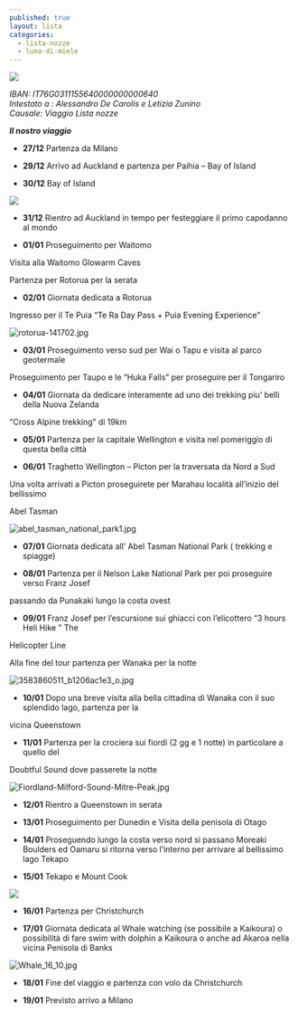 ```yaml
---
published: true
layout: lista
categories:
  - lista-nozze
  - luna-di-miele
---
```

![]({{site.baseurl}}/images/copertina.bmp)

<address>
IBAN: IT76G0311155640000000000640 <br/>
Intestato a : Alessandro De Carolis e Letizia Zunino<br/>
Causale: Viaggio Lista nozze
</address>

_**Il nostro viaggio**_

									     
- **27/12** Partenza da Milano

- **29/12** Arrivo ad Auckland e partenza per Paihia – Bay of Island

- **30/12** Bay of Island

![]({{site.baseurl}}/images/bay%20of%20island.jpg)

- **31/12** Rientro ad Auckland in tempo per festeggiare il primo capodanno al mondo

- **01/01** Proseguimento per Waitomo

Visita alla Waitomo Glowarm Caves
                
Partenza per Rotorua per la serata
                
- **02/01** Giornata dedicata a Rotorua

Ingresso per il Te Puia  “Te Ra Day Pass +  Puia Evening Experience”

![rotorua-141702.jpg]({{site.baseurl}}/images/rotorua-141702.jpg)
                
- **03/01** Proseguimento verso sud per Wai o Tapu e visita al  parco geotermale

Proseguimento per  Taupo  e le “Huka Falls” per proseguire per il Tongariro
                
- **04/01** Giornata da dedicare interamente ad uno dei trekking  piu’ belli della Nuova Zelanda

“Cross Alpine trekking” di  19km
                
- **05/01** Partenza per la capitale  Wellington e visita nel pomeriggio di questa bella città

- **06/01** Traghetto Wellington – Picton per la  traversata da Nord a Sud

Una volta arrivati a Picton proseguirete per Marahau località all’inizio del bellissimo 		        

Abel Tasman

![abel_tasman_national_park1.jpg]({{site.baseurl}}/images/abel_tasman_national_park1.jpg)

- **07/01** Giornata dedicata all’ Abel Tasman National Park ( trekking e spiagge)

- **08/01** Partenza per il  Nelson Lake National Park per poi proseguire verso Franz Josef 			

passando da Punakaki lungo la costa ovest

- **09/01** Franz Josef per l’escursione sui ghiacci con l’elicottero  “3 hours Heli Hike ” The 			

Helicopter Line 

Alla fine del tour partenza per Wanaka per la notte

![3583860511_b1206ac1e3_o.jpg]({{site.baseurl}}/images/3583860511_b1206ac1e3_o.jpg)

- **10/01** Dopo una breve visita alla bella cittadina di Wanaka con il suo splendido lago, partenza per la 

vicina Queenstown

- **11/01** Partenza per la crociera sui fiordi (2 gg e 1 notte) in particolare a quello del  			

Doubtful Sound dove passerete la notte

![Fiordland-Milford-Sound-Mitre-Peak.jpg]({{site.baseurl}}/images/Fiordland-Milford-Sound-Mitre-Peak.jpg)

- **12/01**	Rientro a Queenstown in serata

- **13/01**	Proseguimento per Dunedin e Visita della penisola di Otago

- **14/01**	Proseguendo lungo la costa verso nord si passano Moreaki Boulders ed Oamaru si ritorna verso l’interno per arrivare al bellissimo lago Tekapo

- **15/01**	Tekapo e Mount Cook

![]({{site.baseurl}}/images/Tekapo.jpg)

- **16/01**	Partenza per Christchurch

- **17/01**	Giornata dedicata al Whale watching (se possibile a Kaikoura) o possibilità di fare swim with dolphin a Kaikoura o anche ad  Akaroa nella vicina Penisola di Banks

![Whale_16_10.jpg]({{site.baseurl}}/images/Whale_16_10.jpg)

- **18/01**	Fine del viaggio e partenza con volo da Christchurch 

- **19/01**	Previsto arrivo a Milano

